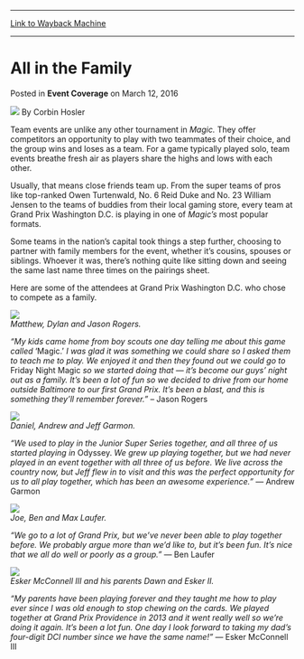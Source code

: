
---
[Link to Wayback Machine](https://web.archive.org/web/20160315185556/http://magic.wizards.com/en/events/coverage/gpdc16/all-in-the-family-2016-03-12)

[_metadata_:author]:- "Corbin Hosler"
[_metadata_:description]:- "Team events are unlike any other tournament in Magic. They offer competitors an opportunity to play with two teammates of their choice, and the group wins and loses as a team. For a game typically played solo, team events breathe fresh air as players share the highs and lows with each other."
[_metadata_:generator]:- "Drupal 7 (http://drupal.org)"
[_metadata_:node]:- "993191"
[_metadata_:publish_date]:- "2016-03-12"
[_metadata_:source]:- "div-main-content"
[_metadata_:title]:- "All in the Family"
[_metadata_:wayback_capture_timestamp]:- "2016-03-15 18:55:56"
[_metadata_:wayback_raw_url]:- "https://web.archive.org/web/20160315185556id_/http://magic.wizards.com/en/events/coverage/gpdc16/all-in-the-family-2016-03-12"
[_metadata_:wayback_url]:- "http://magic.wizards.com/en/events/coverage/gpdc16/all-in-the-family-2016-03-12"
---


All in the Family
=================



 Posted in **Event Coverage**
 on March 12, 2016 






![](https://media.magic.wizards.com/styles/auth_small/public/images/person/hosler.jpg)
By Corbin Hosler











Team events are unlike any other tournament in *Magic.* They offer competitors an opportunity to play with two teammates of their choice, and the group wins and loses as a team. For a game typically played solo, team events breathe fresh air as players share the highs and lows with each other.


Usually, that means close friends team up. From the super teams of pros like top-ranked Owen Turtenwald, No. 6 Reid Duke and No. 23 William Jensen to the teams of buddies from their local gaming store, every team at Grand Prix Washington D.C. is playing in one of *Magic’s* most popular formats.


Some teams in the nation’s capital took things a step further, choosing to partner with family members for the event, whether it’s cousins, spouses or siblings. Whoever it was, there’s nothing quite like sitting down and seeing the same last name three times on the pairings sheet.


Here are some of the attendees at Grand Prix Washington D.C. who chose to compete as a family.


**![](https://media.wizards.com/2016/events/gpdc16/GP_DC16_Rogers.jpg)**  
*Matthew, Dylan and Jason Rogers.*


*“My kids came home from boy scouts one day telling me about this game called* ‘Magic.’ *I was glad it was something we could share so I asked them to teach me to play. We enjoyed it and then they found out we could go to* Friday Night Magic *so we started doing that — it’s become our guys’ night out as a family. It’s been a lot of fun so we decided to drive from our home outside Baltimore to our first Grand Prix. It’s been a blast, and this is something they’ll remember forever.”* – Jason Rogers


**![](https://media.wizards.com/2016/events/gpdc16/GP_DC16_Garmon.jpg)**  
*Daniel, Andrew and Jeff Garmon.*


*“We used to play in the Junior Super Series together, and all three of us started playing in* Odyssey. *We grew up playing together, but we had never played in an event together with all three of us before. We live across the country now, but Jeff flew in to visit and this was the perfect opportunity for us to all play together, which has been an awesome experience.” —* Andrew Garmon


**![](https://media.wizards.com/2016/events/gpdc16/GP_DC16_Laufers.jpg)**  
*Joe, Ben and Max Laufer.*


*“We go to a lot of Grand Prix, but we’ve never been able to play together before. We probably argue more than we’d like to, but it’s been fun. It’s nice that we all do well or poorly as a group.”* — Ben Laufer


**![](https://media.wizards.com/2016/events/gpdc16/GP_DC16_McConnells.jpg)**  
*Esker McConnell III and his parents Dawn and Esker II.*


*“My parents have been playing forever and they taught me how to play ever since I was old enough to stop chewing on the cards. We played together at Grand Prix Providence in 2013 and it went really well so we’re doing it again. It’s been a lot fun. One day I look forward to taking my dad’s four-digit DCI number since we have the same name!”* — Esker McConnell III







